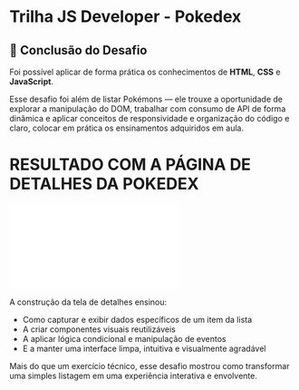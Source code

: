 # Trilha JS Developer - Pokedex
## 🚀 Conclusão do Desafio

Foi possível aplicar de forma prática os conhecimentos de **HTML**, **CSS** e **JavaScript**. 

Esse desafio foi além de listar Pokémons — ele trouxe a oportunidade de explorar a manipulação do DOM, trabalhar com consumo de API de forma dinâmica e aplicar conceitos de responsividade e organização do código e claro, colocar em prática os ensinamentos adquiridos em aula.

# RESULTADO COM A PÁGINA DE DETALHES DA POKEDEX

![image](./assets/img/127.0.0.1_5500_index.html)


A construção da tela de detalhes ensinou:

- Como capturar e exibir dados específicos de um item da lista
- A criar componentes visuais reutilizáveis
- A aplicar lógica condicional e manipulação de eventos
- E a manter uma interface limpa, intuitiva e visualmente agradável

Mais do que um exercício técnico, esse desafio mostrou como transformar uma simples listagem em uma experiência interativa e envolvente.
